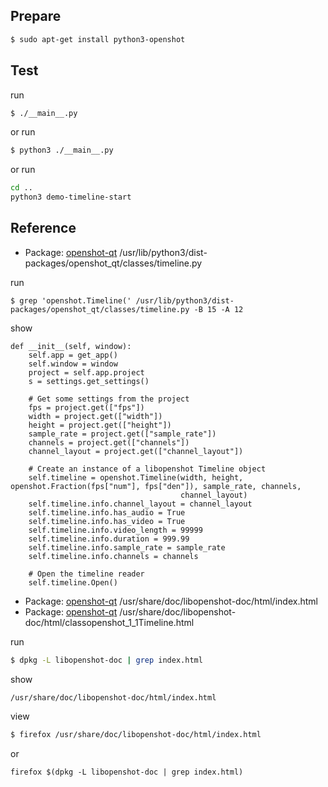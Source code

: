 
## Prepare

``` sh
$ sudo apt-get install python3-openshot
```

## Test

run

``` sh
$ ./__main__.py
```

or run

``` sh
$ python3 ./__main__.py
```

or run

``` sh
cd ..
python3 demo-timeline-start
```

## Reference

* Package: [openshot-qt](https://packages.ubuntu.com/bionic/openshot-qt) /usr/lib/python3/dist-packages/openshot_qt/classes/timeline.py

run

```
$ grep 'openshot.Timeline(' /usr/lib/python3/dist-packages/openshot_qt/classes/timeline.py -B 15 -A 12
```

show

```
def __init__(self, window):
	self.app = get_app()
	self.window = window
	project = self.app.project
	s = settings.get_settings()

	# Get some settings from the project
	fps = project.get(["fps"])
	width = project.get(["width"])
	height = project.get(["height"])
	sample_rate = project.get(["sample_rate"])
	channels = project.get(["channels"])
	channel_layout = project.get(["channel_layout"])

	# Create an instance of a libopenshot Timeline object
	self.timeline = openshot.Timeline(width, height, openshot.Fraction(fps["num"], fps["den"]), sample_rate, channels,
									  channel_layout)
	self.timeline.info.channel_layout = channel_layout
	self.timeline.info.has_audio = True
	self.timeline.info.has_video = True
	self.timeline.info.video_length = 99999
	self.timeline.info.duration = 999.99
	self.timeline.info.sample_rate = sample_rate
	self.timeline.info.channels = channels

	# Open the timeline reader
	self.timeline.Open()

```

* Package: [openshot-qt](https://packages.ubuntu.com/bionic/libopenshot-doc) /usr/share/doc/libopenshot-doc/html/index.html
* Package: [openshot-qt](https://packages.ubuntu.com/bionic/libopenshot-doc) /usr/share/doc/libopenshot-doc/html/classopenshot_1_1Timeline.html

run

``` sh
$ dpkg -L libopenshot-doc | grep index.html
```

show

```
/usr/share/doc/libopenshot-doc/html/index.html
```

view

``` sh
$ firefox /usr/share/doc/libopenshot-doc/html/index.html
```

or

```
firefox $(dpkg -L libopenshot-doc | grep index.html)
```
